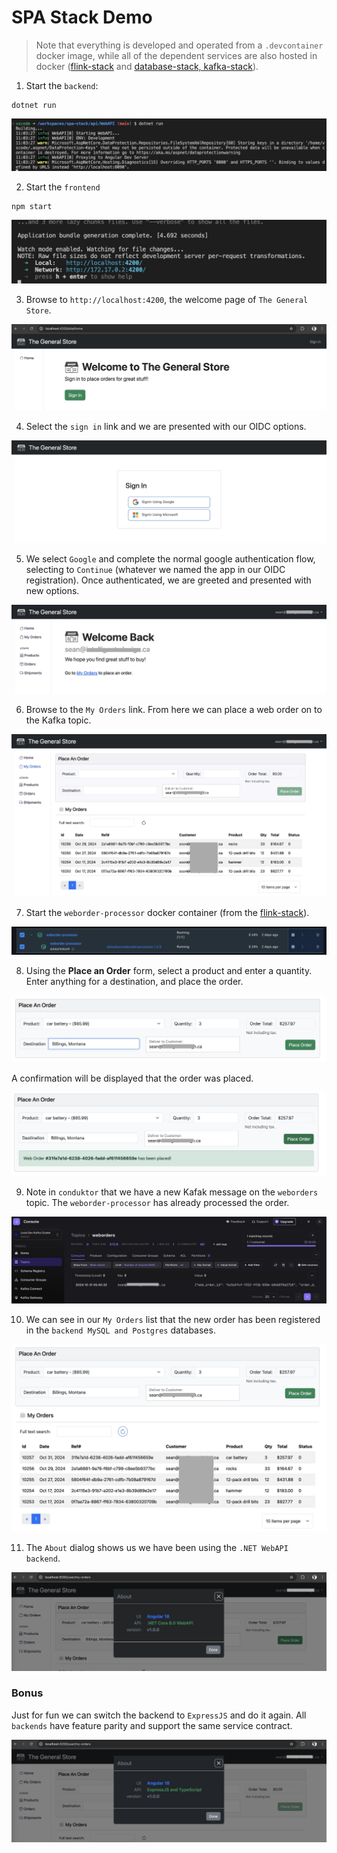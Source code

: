 # SPA Stack Demo

> Note that everything is developed and operated from a `.devcontainer` docker image, while all of the dependent services are also hosted in docker ([flink-stack](https://github.com/seanhig/flink-stack) and [database-stack, kafka-stack](https://github.com/seanhig/database-stack)).

1. Start the `backend`:

```
dotnet run
```

<img src="images/1-start-webapi.jpg" width="600px" />

2. Start the `frontend`

```
npm start
```

<img src="images/2-start-angular.jpg" width="600px" />


3. Browse to `http://localhost:4200`, the welcome page of `The General Store`.

<img src="images/3-welcome-page.jpg" />


4. Select the `sign in` link and we are presented with our OIDC options.

<img src="images/4-signin-page.jpg" />


5. We select `Google` and complete the normal google authentication flow, selecting to `Continue` (whatever we named the app in our OIDC registration). Once authenticated, we are greeted and presented with new options. 

<img src="images/5-authenticated-welcome.jpg" />


6.  Browse to the `My Orders` link.  From here we can place a web order on to the Kafka topic.

<img src="images/6-my-orders.jpg" />


7. Start the `weborder-processor` docker container (from the [flink-stack]()).

<img src="images/7-docker-desktop-weborder-processor.jpg" />


8. Using the __Place an Order__ form, select a product and enter a quantity.  Enter anything for a destination, and place the order.  

<img src="images/8-place-order.jpg" />


A confirmation will be displayed that the order was placed.

<img src="images/8-weborder-confirm.jpg" />


9. Note in `conduktor` that we have a new Kafak message on the `weborders` topic.  The `weborder-processor` has already processed the order.

<img src="images/9-conduktor.jpg" />


10. We can see in our `My Orders` list that the new order has been registered in the `backend MySQL and Postgres` databases.

<img src="images/10-order-processed.jpg" />


11. The `About` dialog shows us we have been using the `.NET WebAPI backend`.

<img src="images/11-about-webapi.jpg" />


### Bonus

Just for fun we can switch the backend to `ExpressJS` and do it again.  All `backends` have feature parity and support the same service contract.

<img src="images/11-about-expressjs.jpg" />
